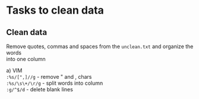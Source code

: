# Tasks to clean data

## Clean data

Remove quotes, commas and spaces from the `unclean.txt` and organize the words  
into one column  
  
a) VIM  
`:%s/[",]//g` - remove " and , chars  
`:%s/\s\+/\r/g` - split words into column  
`:g/^$/d` - delete blank lines   
